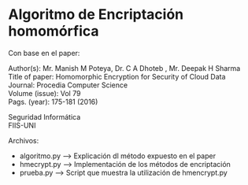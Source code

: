 Algoritmo de Encriptación homomórfica
=====================================

Con base en el paper:

Author(s): Mr. Manish M Poteya, Dr. C A Dhoteb , Mr. Deepak H Sharma  
Title of paper: Homomorphic Encryption for Security of Cloud Data  
Journal: Procedia Computer Science  
Volume (issue): Vol 79  
Pags. (year): 175-181 (2016)  

Seguridad Informática  
FIIS-UNI

Archivos:
  - algoritmo.py --> Explicación dl método expuesto en el paper
  - hmecrypt.py	--> Implementación de los métodos de encriptación
  - prueba.py --> Script que muestra la utilización de hmencrypt.py
